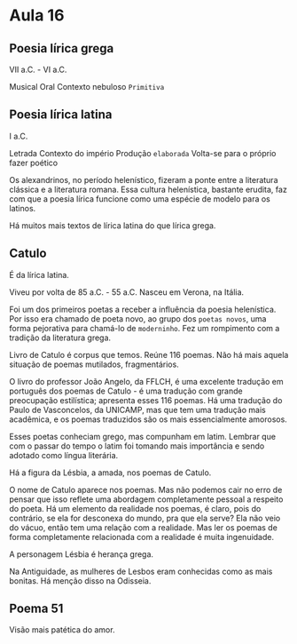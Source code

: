 Aula 16
=======

Poesia lírica grega
-------------------

VII a.C. - VI a.C.

Musical
Oral
Contexto nebuloso
`Primitiva`

Poesia lírica latina
--------------------

I a.C.

Letrada
Contexto do império
Produção `elaborada`
Volta-se para o próprio fazer poético

Os alexandrinos, no período helenístico, fizeram a ponte entre a literatura clássica e a literatura romana. Essa cultura helenística, bastante erudita, faz com que a poesia lírica funcione como uma espécie de modelo para os latinos.

Há muitos mais textos de lírica latina do que lírica grega.

Catulo
------

É da lírica latina.

Viveu por volta de 85 a.C. - 55 a.C. Nasceu em Verona, na Itália.

Foi um dos primeiros poetas a receber a influência da poesia helenística. Por isso era chamado de poeta novo, ao grupo dos `poetas novos`, uma forma pejorativa para chamá-lo de `moderninho`. Fez um rompimento com a tradição da literatura grega.

Livro de Catulo é corpus que temos. Reúne 116 poemas. Não há mais aquela situação de poemas mutilados, fragmentários.

O livro do professor João Angelo, da FFLCH, é uma excelente tradução em português dos poemas de Catulo - é uma tradução com grande preocupação estilística; apresenta esses 116 poemas. Há uma tradução do Paulo de Vasconcelos, da UNICAMP, mas que tem uma tradução mais acadêmica, e os poemas traduzidos são os mais essencialmente amorosos.

Esses poetas conheciam grego, mas compunham em latim. Lembrar que com o passar do tempo o latim foi tomando mais importância e sendo adotado como língua literária.

Há a figura da Lésbia, a amada, nos poemas de Catulo.

O nome de Catulo aparece nos poemas. Mas não podemos cair no erro de pensar que isso reflete uma abordagem completamente pessoal a respeito do poeta. Há um elemento da realidade nos poemas, é claro, pois do contrário, se ela for desconexa do mundo, pra que ela serve? Ela não veio do vácuo, então tem uma relação com a realidade. Mas ler os poemas de forma completamente relacionada com a realidade é muita ingenuidade.

A personagem Lésbia é herança grega.

Na Antiguidade, as mulheres de Lesbos eram conhecidas como as mais bonitas. Há menção disso na Odisseia.

Poema 51
--------

Visão mais patética do amor.
